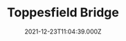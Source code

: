 ---
date: 2021-12-23T11:04:39.000Z
title: Toppesfield Bridge
latitude: 52.04077641340885
longitude: 0.9519222660170001
category: checkin
---